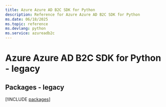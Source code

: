 ```yaml
---
title: Azure Azure AD B2C SDK for Python
description: Reference for Azure Azure AD B2C SDK for Python
ms.date: 06/18/2025
ms.topic: reference
ms.devlang: python
ms.service: azureadb2c
---
```

# Azure Azure AD B2C SDK for Python - legacy
## Packages - legacy
[!INCLUDE [packages](azure-ad-b2c-index.md)]